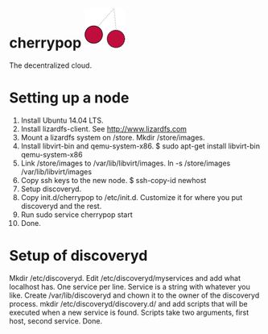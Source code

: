 # cherrypop ![](cherrypoplogo.png)
The decentralized cloud.

# Setting up a node
1. Install Ubuntu 14.04 LTS.
2. Install lizardfs-client. See http://www.lizardfs.com
3. Mount a lizardfs system on /store. Mkdir /store/images.
4. Install libvirt-bin and qemu-system-x86. $ sudo apt-get install libvirt-bin qemu-system-x86
5. Link /store/images to /var/lib/libvirt/images. ln -s /store/images /var/lib/libvirt/images
6. Copy ssh keys to the new node. $ ssh-copy-id newhost
7. Setup discoveryd.
8. Copy init.d/cherrypop to /etc/init.d. Customize it for where you put discoveryd and the rest.
9. Run sudo service cherrypop start
10. Done.

# Setup of discoveryd
Mkdir /etc/discoveryd. Edit /etc/discoveryd/myservices and add what localhost has. One service per line. Service is a string with whatever you like.
Create /var/lib/discoveryd and chown it to the owner of the discoveryd process. mkdir /etc/discoveryd/discovery.d/ and add scripts that will be executed when a new service is found. Scripts take two arguments, first host, second service. Done.
